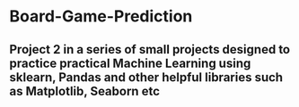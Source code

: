 # Board-Game-Prediction

## Project 2 in a series of small projects designed to practice practical Machine Learning using sklearn, Pandas and other helpful libraries such as Matplotlib, Seaborn etc
